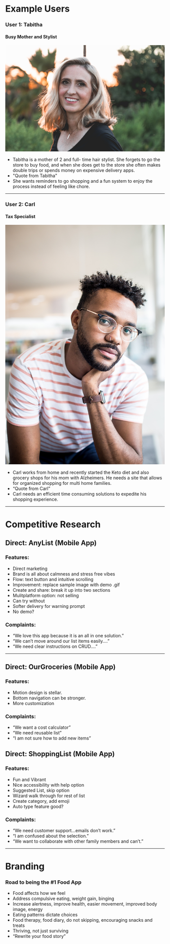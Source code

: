 # Example Users

### User 1: Tabitha
#### Busy Mother and Stylist
![Tabitha](img/Tabitha.png)
- Tabitha is a mother of 2 and full-
time hair stylist. She forgets to go
the store to buy food, and when
she does get to the store she often
makes double trips or spends
money on expensive delivery apps.
- "Quote from Tabitha"
- She wants reminders to go
shopping and a fun system to
enjoy the process instead of
feeling like chore.

---

### User 2: Carl
#### Tax Specialist
![Carl](img/Carl.png)
- Carl works from home and
recently started the Keto diet and
also grocery shops for his mom
with Alzheimers. He needs a site
that allows for organized
shopping for multi home families.
- “Quote from Carl”
- Carl needs an efficient time
consuming solutions to expedite
his shopping experience.

---

# Competitive Research
## Direct: AnyList (Mobile App)
### Features:
- Direct marketing
- Brand is all about calmness and stress free vibes
- Flow: text button and intuitive scrolling
- Improvement: replace sample image with demo .gif
- Create and share: break it up into two sections
- Mulitplatform option: not selling
- Can try without
- Softer delivery for warning prompt
- No demo?

### Complaints:
- “We love this app because it is an all in one solution.”
- “We can’t move around our list items easily....”
- “We need clear instructions on CRUD....”

---

## Direct: OurGroceries (Mobile App)
### Features:
- Motion design is stellar.
- Bottom navigation can be stronger.
- More customization

### Complaints:
- “We want a cost calculator”
- “We need reusable list”
- “I am not sure how to add new items”

## Direct: ShoppingList (Mobile App)
### Features:
- Fun and Vibrant
- Nice accessibility with help option
- Suggested List, skip option
- Wizard walk through for rest of list
- Create category, add emoji
- Auto type feature good?

### Complaints:
- “We need customer support...emails don’t work.”
- “I am confused about the selection.”
- “We want to collaborate with other family members and
can’t.”

---

# Branding
### Road to being the #1 Food App
- Food affects how we feel
- Address compulsive eating, weight gain, binging
- Increase alertness, improve health, easier movement, improved body image, energy
- Eating patterns dictate choices
- Food therapy, food diary, do not skipping, encouraging snacks and treats
- Thriving, not just surviving
- “Rewrite your food story”